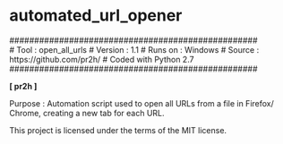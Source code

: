 # automated_url_opener

<p>
##################################################<br>
# Tool    : open_all_urls
# Version : 1.1
# Runs on : Windows
# Source  : https://github.com/pr2h/
# Coded with Python 2.7
##################################################</p><p><b>[ pr2h ]</b></p><p>Purpose    : Automation script used to open all URLs from a file in Firefox/ Chrome, creating a new tab for each URL.</p><p>This project is licensed under the terms of the MIT license.</p>
